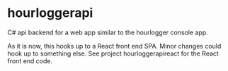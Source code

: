 # hourloggerapi
C# api backend for a web app similar to the hourlogger console app.

As it is now, this hooks up to a React front end SPA.  Minor changes could hook up to something else.  See project hourloggerapireact for the React front end code.
